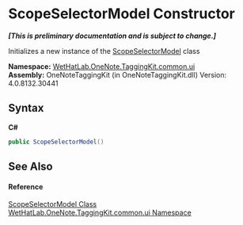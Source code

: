 # ScopeSelectorModel Constructor 
 _**\[This is preliminary documentation and is subject to change.\]**_

Initializes a new instance of the <a href="d90f84ae-94ee-8317-7f04-e9115a7ff7d8.md">ScopeSelectorModel</a> class

**Namespace:**&nbsp;<a href="043a9407-ac38-b3ac-7348-a6090af495ad.md">WetHatLab.OneNote.TaggingKit.common.ui</a><br />**Assembly:**&nbsp;OneNoteTaggingKit (in OneNoteTaggingKit.dll) Version: 4.0.8132.30441

## Syntax

**C#**<br />
``` C#
public ScopeSelectorModel()
```


## See Also


#### Reference
<a href="d90f84ae-94ee-8317-7f04-e9115a7ff7d8.md">ScopeSelectorModel Class</a><br /><a href="043a9407-ac38-b3ac-7348-a6090af495ad.md">WetHatLab.OneNote.TaggingKit.common.ui Namespace</a><br />